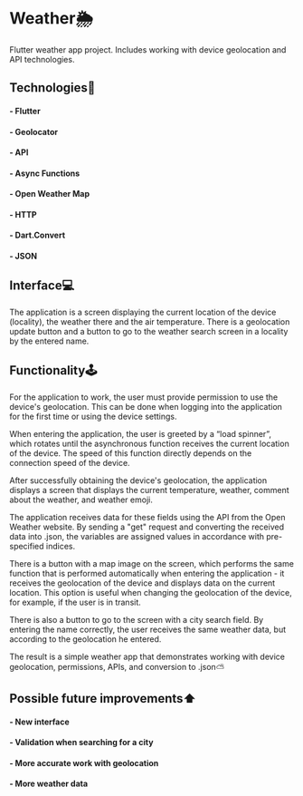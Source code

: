 # Weather🌦

Flutter weather app project. Includes working with device geolocation and API technologies.

## Technologies🔧

#### - Flutter
#### - Geolocator
#### - API
#### - Async Functions
#### - Open Weather Map
#### - HTTP
#### - Dart.Convert
#### - JSON

## Interface💻

The application is a screen displaying the current location of the device (locality), 
the weather there and the air temperature. There is a geolocation update button and a 
button to go to the weather search screen in a locality by the entered name.

## Functionality🕹

For the application to work, the user must provide permission to use the device's geolocation. 
This can be done when logging into the application for the first time or using the device settings.

When entering the application, the user is greeted by a “load spinner”, which rotates until the 
asynchronous function receives the current location of the device. The speed of this function 
directly depends on the connection speed of the device.

After successfully obtaining the device's geolocation, the application displays a screen that 
displays the current temperature, weather, comment about the weather, and weather emoji.

The application receives data for these fields using the API from the Open Weather website. 
By sending a "get" request and converting the received data into .json, the variables are assigned 
values in accordance with pre-specified indices.

There is a button with a map image on the screen, which performs the same function that is 
performed automatically when entering the application - it receives the geolocation of the device 
and displays data on the current location. This option is useful when changing the geolocation of 
the device, for example, if the user is in transit.

There is also a button to go to the screen with a city search field. By entering the name correctly, 
the user receives the same weather data, but according to the geolocation he entered.

The result is a simple weather app that demonstrates working with device geolocation, permissions, 
APIs, and conversion to .json⛅️

## Possible future improvements⬆️

#### - New interface
#### - Validation when searching for a city
#### - More accurate work with geolocation
#### - More weather data
